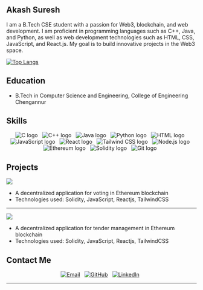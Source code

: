 
## Akash Suresh

I am a B.Tech CSE student with a passion for Web3, blockchain, and web development. I am proficient in programming languages such as C++, Java, and Python, as well as web development technologies such as HTML, CSS, JavaScript, and React.js. My goal is to build innovative projects in the Web3 space. 

[![Top Langs](https://github-readme-stats.vercel.app/api/top-langs/?username=akash-skj&layout=compact&theme=dark#gh-dark-mode-only)](https://github.com/anuraghazra/github-readme-stats)


## Education

- B.Tech in Computer Science and Engineering, College of Engineering Chengannur

## Skills

<div align="center">
  <img src="https://img.shields.io/badge/-C-00599C?style=for-the-badge&logo=c&logoColor=white" alt="C logo">&nbsp;&nbsp;
  <img src="https://img.shields.io/badge/-C++-00599C?style=for-the-badge&logo=c%2B%2B&logoColor=white" alt="C++ logo">&nbsp;&nbsp;
  <img src="https://img.shields.io/badge/-Java-ED8B00?style=for-the-badge&logo=java&logoColor=white" alt="Java logo">&nbsp;&nbsp;
  <img src="https://img.shields.io/badge/-Python-3776AB?style=for-the-badge&logo=python&logoColor=white" alt="Python logo">&nbsp;&nbsp;
  <img src="https://img.shields.io/badge/-HTML-E34F26?style=for-the-badge&logo=html5&logoColor=white" alt="HTML logo">&nbsp;&nbsp;
  <img src="https://img.shields.io/badge/-JavaScript-F7DF1E?style=for-the-badge&logo=javascript&logoColor=black" alt="JavaScript logo">&nbsp;&nbsp;
  <img src="https://img.shields.io/badge/-React-61DAFB?style=for-the-badge&logo=react&logoColor=black" alt="React logo">&nbsp;&nbsp;
  <img src="https://img.shields.io/badge/-Tailwind_CSS-38B2AC?style=for-the-badge&logo=tailwind-css&logoColor=white" alt="Tailwind CSS logo">&nbsp;&nbsp;
  <img src="https://img.shields.io/badge/-Node.js-339933?style=for-the-badge&logo=node.js&logoColor=white" alt="Node.js logo">&nbsp;&nbsp;
  <img src="https://img.shields.io/badge/-Ethereum-3C3C3D?style=for-the-badge&logo=ethereum&logoColor=white" alt="Ethereum logo">&nbsp;&nbsp;
  <img src="https://img.shields.io/badge/-Solidity-363636?style=for-the-badge&logo=solidity&logoColor=white" alt="Solidity logo">&nbsp;&nbsp;
  <img src="https://img.shields.io/badge/-Git-F05032?style=for-the-badge&logo=git&logoColor=white" alt="Git logo">&nbsp;&nbsp;



</div>




## Projects



<a href="https://github.com/akash-skj/D-Ender-Ethereum-dApp">
  <img align="center" src="https://github-readme-stats.vercel.app/api/pin/?username=akash-skj&repo=Decentralised-Voting-dApp&theme=dark#gh-dark-mode-only" />
</a>

- A decentralized application for voting in Ethereum blockchain
- Technologies used: Solidity,  JavaScript,  Reactjs, TailwindCSS

***

<a href="https://github.com/akash-skj/D-Ender-Ethereum-dApp">
  <img align="center" src="https://github-readme-stats.vercel.app/api/pin/?username=akash-skj&repo=D-Ender-Ethereum-dApp&theme=dark#gh-dark-mode-only" />
</a>

- A decentralized application for tender management in Ethereum blockchain
- Technologies used: Solidity,  JavaScript,  Reactjs, TailwindCSS

## Contact Me

<div align="center">
  <a href="mailto:akashsuresh.sj@gmail.com"><img src="https://img.shields.io/badge/-Email-D14836?style=for-the-badge&logo=gmail&logoColor=white" alt="Email"></a>&nbsp;&nbsp;
  <a href="https://github.com/akash-skj"><img src="https://img.shields.io/badge/-GitHub-181717?style=for-the-badge&logo=github&logoColor=white" alt="GitHub"></a>&nbsp;&nbsp;
  <a href="https://www.linkedin.com/in/akash-suresh-8399881ab/"><img src="https://img.shields.io/badge/-LinkedIn-0077B5?style=for-the-badge&logo=linkedin&logoColor=white" alt="LinkedIn"></a>&nbsp;&nbsp;
</div>

***

